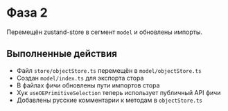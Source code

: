 # Фаза 2

Перемещён zustand-store в сегмент `model` и обновлены импорты.

## Выполненные действия

- Файл `store/objectStore.ts` перемещён в `model/objectStore.ts`
- Создан `model/index.ts` для экспорта стора
- В файлах фичи обновлены пути импортов стора
- Хук `useOEPrimitiveSelection` теперь использует публичный API фичи
- Добавлены русские комментарии к методам в `objectStore.ts`
